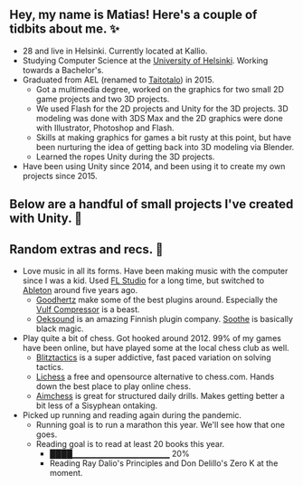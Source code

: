 ## Hey, my name is Matias! Here's a couple of tidbits about me. ✨
* 28 and live in Helsinki. Currently located at Kallio.
* Studying Computer Science at the [University of Helsinki](https://www.helsinki.fi/en). Working towards a Bachelor's.
* Graduated from AEL (renamed to [Taitotalo](https://www.taitotalo.fi)) in 2015.
  * Got a multimedia degree, worked on the graphics for two small 2D game projects and two 3D projects.
  * We used Flash for the 2D projects and Unity for the 3D projects. 3D modeling was done with 3DS Max and the 2D graphics were done with Illustrator, Photoshop and Flash.
  * Skills at making graphics for games a bit rusty at this point, but have been nurturing the idea of getting back into 3D modeling via Blender.
  * Learned the ropes Unity during the 3D projects.
* Have been using Unity since 2014, and been using it to create my own projects since 2015.

## Below are a handful of small projects I've created with Unity. 👾

## Random extras and recs. 👀
* Love music in all its forms. Have been making music with the computer since I was a kid. Used [FL Studio](https://www.image-line.com) for a long time, but switched to [Ableton](https://www.ableton.com) around five years ago. 
  * [Goodhertz](https://goodhertz.co) make some of the best plugins around. Especially the [Vulf Compressor](https://goodhertz.co/vulf-comp/) is a beast.
  * [Oeksound](https://oeksound.com/) is an amazing Finnish plugin company. [Soothe](https://oeksound.com/plugins/soothe2/) is basically black magic.
* Play quite a bit of chess. Got hooked around 2012. 99% of my games have been online, but have played some at the local chess club as well.
  * [Blitztactics](https://blitztactics.com) is a super addictive, fast paced variation on solving tactics.
  * [Lichess](https://lichess.org) a free and opensource alternative to chess.com. Hands down the best place to play online chess.
  * [Aimchess](https://aimchess.com) is great for structured daily drills. Makes getting better a bit less of a Sisyphean ontaking.
* Picked up running and reading again during the pandemic.
   * Running goal is to run a marathon this year. We'll see how that one goes.
   * Reading goal is to read at least 20 books this year.
     * ████▁▁▁▁▁▁▁▁▁▁▁▁▁▁▁▁ 20%
     * Reading Ray Dalio's Principles and Don Delillo's Zero K at the moment.